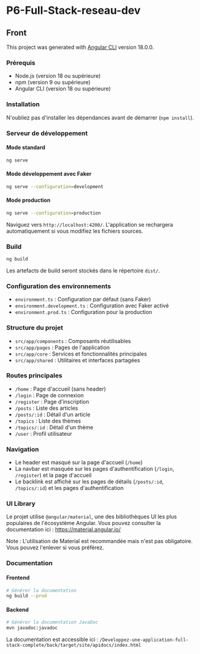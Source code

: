 # P6-Full-Stack-reseau-dev

## Front

This project was generated with [Angular CLI](https://github.com/angular/angular-cli) version 18.0.0.

### Prérequis

- Node.js (version 18 ou supérieure)
- npm (version 9 ou supérieure)
- Angular CLI (version 18 ou supérieure)

### Installation

N'oubliez pas d'installer les dépendances avant de démarrer (`npm install`).

### Serveur de développement

#### Mode standard
```bash
ng serve
```

#### Mode développement avec Faker
```bash
ng serve --configuration=development
```

#### Mode production
```bash
ng serve --configuration=production
```

Naviguez vers `http://localhost:4200/`. L'application se rechargera automatiquement si vous modifiez les fichiers sources.

### Build

```bash
ng build
```
Les artefacts de build seront stockés dans le répertoire `dist/`.

### Configuration des environnements

- `environment.ts` : Configuration par défaut (sans Faker)
- `environment.development.ts` : Configuration avec Faker activé
- `environment.prod.ts` : Configuration pour la production

### Structure du projet

- `src/app/components` : Composants réutilisables
- `src/app/pages` : Pages de l'application
- `src/app/core` : Services et fonctionnalités principales
- `src/app/shared` : Utilitaires et interfaces partagées

### Routes principales

- `/home` : Page d'accueil (sans header)
- `/login` : Page de connexion
- `/register` : Page d'inscription
- `/posts` : Liste des articles
- `/posts/:id` : Détail d'un article
- `/topics` : Liste des thèmes
- `/topics/:id` : Détail d'un thème
- `/user` : Profil utilisateur

### Navigation

- Le header est masqué sur la page d'accueil (`/home`)
- La navbar est masquée sur les pages d'authentification (`/login`, `/register`) et la page d'accueil
- Le backlink est affiché sur les pages de détails (`/posts/:id`, `/topics/:id`) et les pages d'authentification

### UI Library

Le projet utilise `@angular/material`, une des bibliothèques UI les plus populaires de l'écosystème Angular. Vous pouvez consulter la documentation ici : https://material.angular.io/

Note : L'utilisation de Material est recommandée mais n'est pas obligatoire. Vous pouvez l'enlever si vous préférez.

### Documentation

#### Frontend
```bash
# Générer la documentation
ng build --prod
```

#### Backend
```bash
# Générer la documentation JavaDoc
mvn javadoc:javadoc
```
La documentation est accessible ici : `/Developpez-une-application-full-stack-complete/back/target/site/apidocs/index.html`
